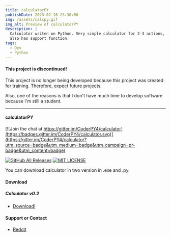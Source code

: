 ```yaml
---
title: calculatorPY
publishDate: 2023-02-16 23:30:00
img: /assets/calcpy.gif
img_alt: Preview of calculatorPY
description: |
  Calculator writen on Python. Very simple calculator for 2-3 actions,
  also has support function.
tags:
  - Dev
  - Python
---
```


#### This project is discontinued!
This project is no longer being developed because this project was created for training. Therefore, expect future projects.

Also, one of the reasons is that I don't have much time to develop software because I'm still a student.

---
#### calculatorPY

[![Join the chat at https://gitter.im/CoderPY4/calculator](https://badges.gitter.im/CoderPY4/calculator.svg)](https://gitter.im/CoderPY4/calculator?utm_source=badge&utm_medium=badge&utm_campaign=pr-badge&utm_content=badge)

[![GitHub All Releases](https://img.shields.io/github/downloads/CoderPY4/calculator/total?logo=Nuke)](https://github.com/CoderPY4/calculator/releases) [![MIT LICENSE](https://img.shields.io/github/license/CoderPY4/calculator)](https://github.com/CoderPY4/calculator/blob/master/LICENSE)

You can download calculator in two version in .exe and .py.

#### Download

##### Calculator v0.2

- [Download!](https://github.com/CoderPY4/calculator/releases)

#### Support or Contact

- [Reddit](https://reddit.com/AndriOS13)


